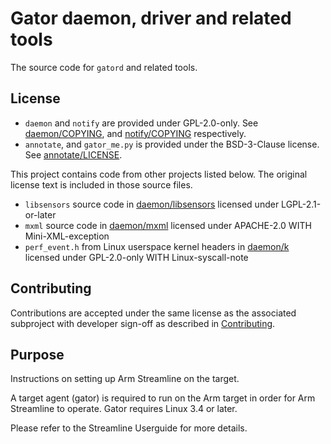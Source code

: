# Gator daemon, driver and related tools

The source code for `gatord` and related tools.

## License

* `daemon` and `notify` are provided under GPL-2.0-only. See [daemon/COPYING], and [notify/COPYING] respectively.
* `annotate`, and `gator_me.py` is provided under the BSD-3-Clause license. See [annotate/LICENSE].

This project contains code from other projects listed below. The original license text is included in those source files.

* `libsensors` source code in [daemon/libsensors] licensed under LGPL-2.1-or-later
* `mxml` source code in [daemon/mxml] licensed under APACHE-2.0 WITH Mini-XML-exception
* `perf_event.h` from Linux userspace kernel headers in [daemon/k] licensed under GPL-2.0-only WITH Linux-syscall-note

## Contributing

Contributions are accepted under the same license as the associated subproject with developer sign-off as described in [Contributing].

## Purpose

Instructions on setting up Arm Streamline on the target.

A target agent (gator) is required to run on the Arm target in order for Arm Streamline to operate. Gator requires Linux 3.4 or later.

Please refer to the Streamline Userguide for more details.

[Contributing]: Contributing.md
[annotate/LICENSE]: annotate/LICENSE
[daemon/COPYING]: daemon/COPYING
[daemon/k]: daemon/k
[daemon/libsensors]: daemon/libsensors
[daemon/mxml]: daemon/mxml
[notify/COPYING]: notify/COPYING
